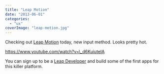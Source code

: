 ```yaml
---
title: "Leap Motion"
date: "2013-06-01"
categories: 
  - "ux"
coverImage: "leap-motion.jpg"
---
```


Checking out [Leap Motion](https://www.leapmotion.com/) today, new input method. Looks pretty hot.

https://www.youtube.com/watch?v=\_d6KuiuteIA

You can sign up to be a [Leap Developer](https://developer.leapmotion.com/) and build some of the first apps for this killer platform.
